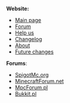 <b>Website:</b>
- <a href="http://mcservermanager.tk">Main page</a>
- <a href="http://mcservermanager.tk/forum/">Forum</a>
- <a href="http://mcservermanager.tk/help.php">Help us</a>
- <a href="http://mcservermanager.tk/changelog.php">Changelog</a>
- <a href="http://mcservermanager.tk/about.php">About</a>
- <a href="http://mcservermanager.tk/future.php">Future changes</a>

<b>Forums</b>:
- <a href="https://www.spigotmc.org/threads/minecraft-server-manager-easily-manage-your-servers.100099/">SpigotMc.org</a>
- <a href="http://www.minecraftforum.net/forums/mapping-and-modding/minecraft-tools/2550870-minecraft-server-manager-easily-manage-your">MinecraftForum.net</a>
- <a href="http://www.mpcforum.pl/topic/1409959-mened%C5%BCer-serwera-%C5%82atwo-zarz%C4%85dzaj-swoim-serwerem/">MpcForum.pl</a>
- <a href="http://bukkit.pl/threads/mened%C5%BCer-serwera-%C5%82atwo-zarz%C4%85dzaj-swoim-serwerem.15198/">Bukkit.pl</a>

